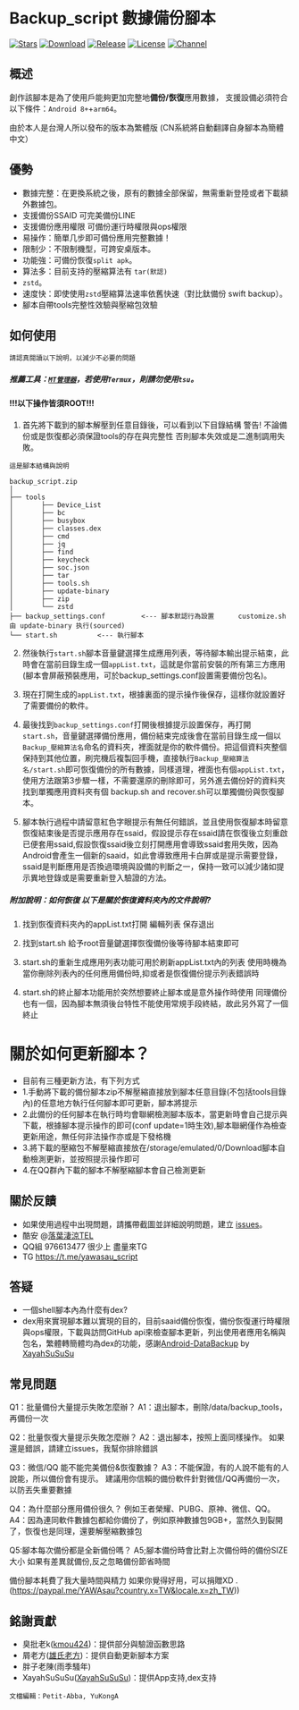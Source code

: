 # Backup_script 數據備份腳本
[![Stars](https://img.shields.io/github/stars/YAWAsau/backup_script?label=stars)](https://github.com/YAWAsau)
[![Download](https://img.shields.io/github/downloads/YAWAsau/backup_script/total)](https://github.com/YAWAsau/backup_script/releases)
[![Release](https://img.shields.io/github/v/release/YAWAsau/backup_script?label=release)](https://github.com/YAWAsau/backup_script/releases/latest)
[![License](https://img.shields.io/github/license/YAWAsau/backup_script?label=License)](https://choosealicense.com/licenses/gpl-3.0)
[![Channel](https://img.shields.io/badge/Follow-Telegram-blue.svg?logo=telegram)](https://t.me/yawasau_script)

## 概述

創作該腳本是為了使用戶能夠更加完整地**備份/恢復**應用數據，
支援設備必須符合以下條件：`Android 8+`+`arm64`。

由於本人是台灣人所以發布的版本為繁體版
(CN系統將自動翻譯自身腳本為簡體中文）


## 優勢

- 數據完整：在更換系統之後，原有的數據全部保留，無需重新登陸或者下載額外數據包。
- 支援備份SSAID 可完美備份LINE
- 支援備份應用權限 可備份運行時權限與ops權限
- 易操作：簡單几步即可備份應用完整數據！
- 限制少：不限制機型，可跨安桌版本。
- 功能強：可備份恢復`split apk`。
- 算法多：目前支持的壓縮算法有 `tar(默認)`
- `zstd`。
- 速度快：即使使用`zstd`壓縮算法速率依舊快速（對比鈦備份 swift backup）。
- 腳本自帶tools完整性效驗與壓縮包效驗
## 如何使用
`請認真閱讀以下說明，以減少不必要的問題`

##### 推薦工具：[`MT管理器`](https://www.coolapk.com/apk/bin.mt.plus)，若使用`Termux`，則請勿使用`tsu`。

#### !!!以下操作皆須ROOT!!! ####

1. 首先將下載到的腳本解壓到任意目錄後，可以看到以下目錄結構 警告! 不論備份或是恢復都必須保證tools的存在與完整性 否則腳本失效或是二進制調用失敗。

`這是腳本結構與說明`
```
backup_script.zip
│
├── tools
│       ├── Device_List
│       ├── bc
│       ├── busybox
│       ├── classes.dex
│       ├── cmd             
│       ├── jq                
│       ├── find              
│       ├── keycheck         
│       ├── soc.json
│       ├── tar
│       ├── tools.sh
│       ├── update-binary
│       ├── zip
│       └── zstd
├── backup_settings.conf         <--- 腳本默認行為設置      customize.sh 由 update-binary 执行(sourced)
└── start.sh          <--- 執行腳本
```

2. 然後執行`start.sh`腳本音量鍵選擇生成應用列表，等待腳本輸出提示結束，此時會在當前目錄生成一個`appList.txt`，這就是你當前安裝的所有第三方應用(腳本會屏蔽預裝應用，可於backup_settings.conf設置需要備份包名)。

3. 現在打開生成的`appList.txt`，根據裏面的提示操作後保存，這樣你就設置好了需要備份的軟件。

4. 最後找到`backup_settings.conf`打開後根據提示設置保存，再打開`start.sh`，音量鍵選擇備份應用，備份結束完成後會在當前目錄生成一個以`Backup_壓縮算法名`命名的資料夾，裡面就是你的軟件備份。把這個資料夾整個保持到其他位置，刷完機后複製回手機，直接執行`Backup_壓縮算法名/start.sh`即可恢復備份的所有數據，同樣道理，裡面也有個`appList.txt`，使用方法跟第3步驟一樣，不需要還原的刪除即可，另外進去備份好的資料夾找到單獨應用資料夾有個 backup.sh and recover.sh可以單獨備份與恢復腳本。

5. 腳本執行過程中請留意紅色字眼提示有無任何錯誤，並且使用恢復腳本時留意恢復結束後是否提示應用存在ssaid，假設提示存在ssaid請在恢復後立刻重啟已便套用ssaid,假設恢復ssaid後立刻打開應用會導致ssaid套用失敗，因為Android會產生一個新的saaid，如此會導致應用卡白屏或是提示需要登錄，ssaid是判斷應用是否換過環境與設備的判斷之一，保持一致可以減少諸如提示異地登錄或是需要重新登入驗證的方法。


 ##### 附加說明：如何恢復 以下是關於恢復資料夾內的文件說明?

1. 找到恢復資料夾內的appList.txt打開 編輯列表 保存退出

2. 找到start.sh 給予root音量鍵選擇恢復備份後等待腳本結束即可

3. start.sh的重新生成應用列表功能可用於刷新appList.txt內的列表 使用時機為當你刪除列表內的任何應用備份時,抑或者是恢復備份提示列表錯誤時

4. start.sh的終止腳本功能用於突然想要終止腳本或是意外操作時使用 同理備份也有一個，因為腳本無須後台特性不能使用常規手段終結，故此另外寫了一個終止


# 關於如何更新腳本？
- 目前有三種更新方法，有下列方式
- 1.手動將下載的備份腳本zip不解壓縮直接放到腳本任意目錄(不包括tools目錄內)的任意地方執行任何腳本即可更新，腳本將提示
- 2.此備份的任何腳本在執行時均會聯網檢測腳本版本，當更新時會自己提示與下載，根據腳本提示操作的即可(conf update=1時生效),腳本聯網僅作為檢查更新用途，無任何非法操作亦或是下發格機
- 3.將下載的壓縮包不解壓縮直接放在/storage/emulated/0/Download腳本自動檢測更新，並按照提示操作即可
- 4.在QQ群內下載的腳本不解壓縮腳本會自己檢測更新

## 關於反饋
- 如果使用過程中出現問題，請攜帶截圖並詳細說明問題，建立 [issues](https://github.com/YAWAsau/backup_script/issues)。
- 酷安 @[落葉淒涼TEL](http://www.coolapk.com/u/2277637)
- QQ組 976613477 很少上 盡量來TG
- TG https://t.me/yawasau_script

## 答疑
- 一個shell腳本內為什麼有dex?
- dex用來實現腳本難以實現的目的，目前saaid備份恢復，備份恢復運行時權限與ops權限，下載與訪問GitHub api來檢查腳本更新，列出使用者應用名稱與包名，繁體轉簡體均為dex的功能，感謝[Android-DataBackup](https://github.com/XayahSuSuSu/Android-DataBackup) by [XayahSuSuSu](https://github.com/XayahSuSuSu)

## 常見問題

Q1：批量備份大量提示失敗怎麼辦？
A1：退出腳本，刪除/data/backup_tools，再備份一次

Q2：批量恢復大量提示失敗怎麼辦？
A2：退出腳本，按照上面同樣操作。 如果還是錯誤，請建立issues，我幫你排除錯誤

Q3：微信/QQ 能不能完美備份&恢復數據？
A3：不能保證，有的人說不能有的人說能，所以備份會有提示。 建議用你信賴的備份軟件針對微信/QQ再備份一次，以防丟失重要數據

Q4：為什麼部分應用備份很久？ 例如王者榮耀、PUBG、原神、微信、QQ。
A4：因為連同軟件數據包都給你備份了，例如原神數據包9GB+，當然久到裂開了，恢復也是同理，還要解壓縮數據包

Q5:腳本每次備份都是全新備份嗎？
A5;腳本備份時會比對上次備份時的備份SIZE大小 如果有差異就備份,反之忽略備份節省時間

備份腳本耗費了我大量時間與精力 如果你覺得好用，可以捐贈XD
.(https://paypal.me/YAWAsau?country.x=TW&locale.x=zh_TW))


## 銘謝貢獻
- 臭批老k([kmou424](https://github.com/kmou424))：提供部分與驗證函數思路
- 屑老方([雄氏老方](http://www.coolapk.com/u/665894))：提供自動更新腳本方案
- 胖子老陳(雨季騷年)
- XayahSuSuSu([XayahSuSuSu](https://github.com/XayahSuSuSu))：提供App支持,dex支持

`文檔編輯：Petit-Abba, YuKongA`
